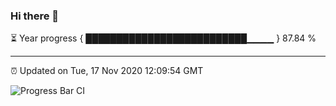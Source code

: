 ### Hi there 👋

⏳ Year progress { ██████████████████████████▁▁▁▁ } 87.84 %

---

⏰ Updated on Tue, 17 Nov 2020 12:09:54 GMT

![Progress Bar CI](https://github.com/liununu/liununu/workflows/Progress%20Bar%20CI/badge.svg)
